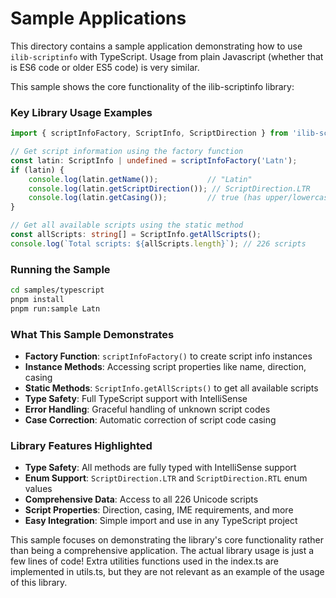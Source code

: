 # Sample Applications

This directory contains a sample application demonstrating how to use `ilib-scriptinfo` with TypeScript. Usage from plain Javascript (whether that is ES6 code or older ES5 code) is very similar.

This sample shows the core functionality of the ilib-scriptinfo library:

### Key Library Usage Examples

```typescript
import { scriptInfoFactory, ScriptInfo, ScriptDirection } from 'ilib-scriptinfo';

// Get script information using the factory function
const latin: ScriptInfo | undefined = scriptInfoFactory('Latn');
if (latin) {
    console.log(latin.getName());           // "Latin"
    console.log(latin.getScriptDirection()); // ScriptDirection.LTR
    console.log(latin.getCasing());         // true (has upper/lowercase)
}

// Get all available scripts using the static method
const allScripts: string[] = ScriptInfo.getAllScripts();
console.log(`Total scripts: ${allScripts.length}`); // 226 scripts
```

### Running the Sample

```bash
cd samples/typescript
pnpm install
pnpm run:sample Latn
```

### What This Sample Demonstrates

- **Factory Function**: `scriptInfoFactory()` to create script info instances
- **Instance Methods**: Accessing script properties like name, direction, casing
- **Static Methods**: `ScriptInfo.getAllScripts()` to get all available scripts
- **Type Safety**: Full TypeScript support with IntelliSense
- **Error Handling**: Graceful handling of unknown script codes
- **Case Correction**: Automatic correction of script code casing

### Library Features Highlighted

- **Type Safety**: All methods are fully typed with IntelliSense support
- **Enum Support**: `ScriptDirection.LTR` and `ScriptDirection.RTL` enum values
- **Comprehensive Data**: Access to all 226 Unicode scripts
- **Script Properties**: Direction, casing, IME requirements, and more
- **Easy Integration**: Simple import and use in any TypeScript project

This sample focuses on demonstrating the library's core functionality rather than being a comprehensive application. The actual library usage is just a few lines of code! Extra utilities functions used in the index.ts are implemented in utils.ts, but they are not relevant as an example of the usage of this library.